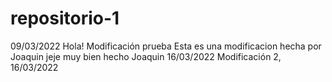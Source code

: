 # repositorio-1
09/03/2022
Hola! Modificación prueba
Esta es una modificacion hecha por Joaquin jeje muy bien hecho Joaquin 16/03/2022
Modificación 2, 16/03/2022
